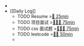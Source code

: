 -
- [[Daily Log]]
	- TODO Resume >[🍅 25min](#agenda-pomo://?t=f-1693489649815-1500)
	- TODO 项目面试 >[🍅🍅🍅 75min](#agenda-pomo://?t=f-1693275449682-1500%2Cf-1693277387661-1500%2Cf-1693281684836-1500)
	- TODO css 面试题 >[🍅🍅🍅 75min](#agenda-pomo://?t=f-1694078429108-1500%2Cf-1694098049249-1500%2Cf-1694100475425-1500)
	- TODO leetcode >[🍅🍅 50min](#agenda-pomo://?t=f-1694147666670-1500%2Cf-1694151425186-1500)
	-
